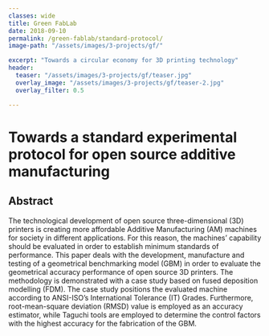 ```yaml
---
classes: wide
title: Green FabLab
date: 2018-09-10
permalink: /green-fablab/standard-protocol/
image-path: "/assets/images/3-projects/gf/"

excerpt: "Towards a circular economy for 3D printing technology"
header:
  teaser: "/assets/images/3-projects/gf/teaser.jpg"
  overlay_image: "/assets/images/3-projects/gf/teaser-2.jpg"
  overlay_filter: 0.5

---
```


# Towards a standard experimental protocol for open source additive manufacturing

## Abstract
The technological development of open source three-dimensional (3D) printers is creating more affordable Additive Manufacturing (AM) machines for society in different applications. For this reason, the machines’ capability should be evaluated in order to establish minimum standards of performance. This paper deals with the development, manufacture and testing of a geometrical benchmarking model (GBM) in order to evaluate the geometrical accuracy performance of open source 3D printers. The methodology is demonstrated with a case study based on fused deposition modelling (FDM). The case study positions the evaluated machine according to ANSI-ISO’s International Tolerance (IT) Grades. Furthermore, root-mean-square deviation (RMSD) value is employed as an accuracy estimator, while Taguchi tools are employed to determine the control factors with the highest accuracy for the fabrication of the GBM.


